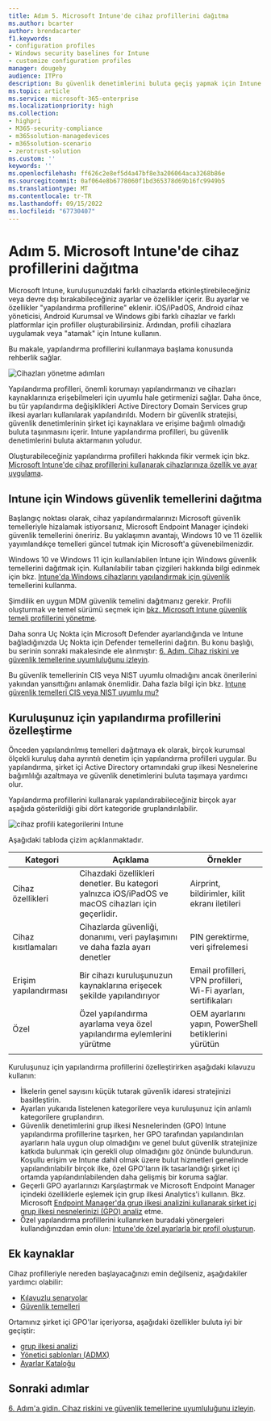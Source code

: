 ```yaml
---
title: Adım 5. Microsoft Intune'de cihaz profillerini dağıtma
ms.author: bcarter
author: brendacarter
f1.keywords:
- configuration profiles
- Windows security baselines for Intune
- customize configuration profiles
manager: dougeby
audience: ITPro
description: Bu güvenlik denetimlerini buluta geçiş yapmak için Intune kullanarak cihazlarda güvenli ayarları zorunlu kılmak için yapılandırma profillerini kullanmaya başlayın.
ms.topic: article
ms.service: microsoft-365-enterprise
ms.localizationpriority: high
ms.collection:
- highpri
- M365-security-compliance
- m365solution-managedevices
- m365solution-scenario
- zerotrust-solution
ms.custom: ''
keywords: ''
ms.openlocfilehash: ff626c2e8ef5d4a47bf8e3a206064aca3268b86e
ms.sourcegitcommit: 0af064e8b6778060f1bd365378d69b16fc9949b5
ms.translationtype: MT
ms.contentlocale: tr-TR
ms.lasthandoff: 09/15/2022
ms.locfileid: "67730407"
---
```

# <a name="step-5-deploy-device-profiles-in-microsoft-intune"></a>Adım 5. Microsoft Intune'de cihaz profillerini dağıtma

Microsoft Intune, kuruluşunuzdaki farklı cihazlarda etkinleştirebileceğiniz veya devre dışı bırakabileceğiniz ayarlar ve özellikler içerir. Bu ayarlar ve özellikler "yapılandırma profillerine" eklenir. iOS/iPadOS, Android cihaz yöneticisi, Android Kurumsal ve Windows gibi farklı cihazlar ve farklı platformlar için profiller oluşturabilirsiniz. Ardından, profili cihazlara uygulamak veya "atamak" için Intune kullanın.

Bu makale, yapılandırma profillerini kullanmaya başlama konusunda rehberlik sağlar. 


![Cihazları yönetme adımları](../media/devices/intune-mdm-step-4.png#lightbox)

Yapılandırma profilleri, önemli korumayı yapılandırmanızı ve cihazları kaynaklarınıza erişebilmeleri için uyumlu hale getirmenizi sağlar. Daha önce, bu tür yapılandırma değişiklikleri Active Directory Domain Services grup ilkesi ayarları kullanılarak yapılandırıldı. Modern bir güvenlik stratejisi, güvenlik denetimlerinin şirket içi kaynaklara ve erişime bağımlı olmadığı buluta taşınmasını içerir. Intune yapılandırma profilleri, bu güvenlik denetimlerini buluta aktarmanın yoludur. 

Oluşturabileceğiniz yapılandırma profilleri hakkında fikir vermek için bkz. [Microsoft Intune'de cihaz profillerini kullanarak cihazlarınıza özellik ve ayar uygulama](/mem/intune/configuration/device-profiles).

## <a name="deploy-windows-security-baselines-for-intune"></a>Intune için Windows güvenlik temellerini dağıtma

Başlangıç noktası olarak, cihaz yapılandırmalarınızı Microsoft güvenlik temelleriyle hizalamak istiyorsanız, Microsoft Endpoint Manager içindeki güvenlik temellerini öneririz. Bu yaklaşımın avantajı, Windows 10 ve 11 özellik yayımlandıkçe temelleri güncel tutmak için Microsoft'a güvenebilmenizdir. 

Windows 10 ve Windows 11 için kullanılabilen Intune için Windows güvenlik temellerini dağıtmak için. Kullanılabilir taban çizgileri hakkında bilgi edinmek için bkz. [Intune'da Windows cihazlarını yapılandırmak için güvenlik](/mem/intune/protect/security-baselines) temellerini kullanma.

Şimdilik en uygun MDM güvenlik temelini dağıtmanız gerekir. Profili oluşturmak ve temel sürümü seçmek için [bkz. Microsoft Intune güvenlik temeli profillerini yönetme](/mem/intune/protect/security-baselines-configure).

Daha sonra Uç Nokta için Microsoft Defender ayarlandığında ve Intune bağladığınızda Uç Nokta için Defender temellerini dağıtın. Bu konu başlığı, bu serinin sonraki makalesinde ele alınmıştır: [6. Adım. Cihaz riskini ve güvenlik temellerine uyumluluğunu izleyin](manage-devices-with-intune-monitor-risk.md).

Bu güvenlik temellerinin CIS veya NIST uyumlu olmadığını ancak önerilerini yakından yansıttığını anlamak önemlidir. Daha fazla bilgi için bkz. [Intune güvenlik temelleri CIS veya NIST uyumlu mu?](/mem/intune/protect/security-baselines#are-the-intune-security-baselines-cis-or-nist-compliant)

## <a name="customize-configuration-profiles-for-your-organization"></a>Kuruluşunuz için yapılandırma profillerini özelleştirme

Önceden yapılandırılmış temelleri dağıtmaya ek olarak, birçok kurumsal ölçekli kuruluş daha ayrıntılı denetim için yapılandırma profilleri uygular. Bu yapılandırma, şirket içi Active Directory ortamındaki grup ilkesi Nesnelerine bağımlılığı azaltmaya ve güvenlik denetimlerini buluta taşımaya yardımcı olur. 

Yapılandırma profillerini kullanarak yapılandırabileceğiniz birçok ayar aşağıda gösterildiği gibi dört kategoride gruplandırılabilir.

![cihaz profili kategorilerini Intune](../media/devices/intune-device-profile-categories.png#lightbox)

Aşağıdaki tabloda çizim açıklanmaktadır.

|Kategori |Açıklama |Örnekler  |
|---------|---------|---------|
|Cihaz özellikleri     | Cihazdaki özellikleri denetler. Bu kategori yalnızca iOS/iPadOS ve macOS cihazları için geçerlidir.        | Airprint, bildirimler, kilit ekranı iletileri        |
|Cihaz kısıtlamaları     | Cihazlarda güvenliği, donanımı, veri paylaşımını ve daha fazla ayarı denetler        | PIN gerektirme, veri şifrelemesi        |
|Erişim yapılandırması     |  Bir cihazı kuruluşunuzun kaynaklarına erişecek şekilde yapılandırıyor        | Email profilleri, VPN profilleri, Wi-Fi ayarları, sertifikaları        |
|Özel     | Özel yapılandırma ayarlama veya özel yapılandırma eylemlerini yürütme       | OEM ayarlarını yapın, PowerShell betiklerini yürütün        |
|    |         |         |

Kuruluşunuz için yapılandırma profillerini özelleştirirken aşağıdaki kılavuzu kullanın:
- İlkelerin genel sayısını küçük tutarak güvenlik idaresi stratejinizi basitleştirin.
- Ayarları yukarıda listelenen kategorilere veya kuruluşunuz için anlamlı kategorilere gruplandırın.
- Güvenlik denetimlerini grup ilkesi Nesnelerinden (GPO) Intune yapılandırma profillerine taşırken, her GPO tarafından yapılandırılan ayarların hala uygun olup olmadığını ve genel bulut güvenlik stratejinize katkıda bulunmak için gerekli olup olmadığını göz önünde bulundurun. Koşullu erişim ve Intune dahil olmak üzere bulut hizmetleri genelinde yapılandırılabilir birçok ilke, özel GPO'ların ilk tasarlandığı şirket içi ortamda yapılandırılabilenden daha gelişmiş bir koruma sağlar.
- Geçerli GPO ayarlarınızı Karşılaştırmak ve Microsoft Endpoint Manager içindeki özelliklerle eşlemek için grup ilkesi Analytics'i kullanın. Bkz. Microsoft [Endpoint Manager'da grup ilkesi analizini kullanarak şirket içi grup ilkesi nesnelerinizi (GPO) analiz](/mem/intune/configuration/group-policy-analytics) etme.
- Özel yapılandırma profillerini kullanırken buradaki yönergeleri kullandığınızdan emin olun: [Intune'de özel ayarlarla bir profil oluşturun](/mem/intune/configuration/custom-settings-configure).

## <a name="additional-resources"></a>Ek kaynaklar

Cihaz profilleriyle nereden başlayacağınızı emin değilseniz, aşağıdakiler yardımcı olabilir:

- [Kılavuzlu senaryolar](/mem/intune/fundamentals/guided-scenarios-overview) 
- [Güvenlik temelleri](/mem/intune/protect/security-baselines)

Ortamınız şirket içi GPO'lar içeriyorsa, aşağıdaki özellikler buluta iyi bir geçiştir:

- [grup ilkesi analizi](/mem/intune/configuration/group-policy-analytics)
- [Yönetici şablonları (ADMX)](/mem/intune/configuration/administrative-templates-windows)
- [Ayarlar Kataloğu](/mem/intune/configuration/settings-catalog)


## <a name="next-steps"></a>Sonraki adımlar
[6. Adım'a gidin. Cihaz riskini ve güvenlik temellerine uyumluluğunu izleyin](manage-devices-with-intune-monitor-risk.md).
